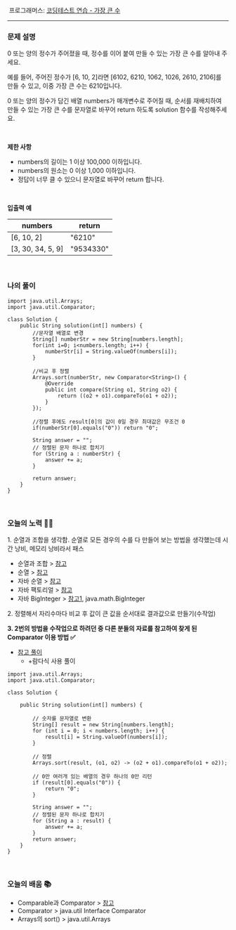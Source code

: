  프로그래머스: [코딩테스트 연습 - 가장 큰 수](https://programmers.co.kr/learn/courses/30/lessons/42746?language=java)

---

### **문제 설명**

0 또는 양의 정수가 주어졌을 때, 정수를 이어 붙여 만들 수 있는 가장 큰 수를 알아내 주세요.

예를 들어, 주어진 정수가 \[6, 10, 2\]라면 \[6102, 6210, 1062, 1026, 2610, 2106\]를 만들 수 있고, 이중 가장 큰 수는 6210입니다.

0 또는 양의 정수가 담긴 배열 numbers가 매개변수로 주어질 때, 순서를 재배치하여 만들 수 있는 가장 큰 수를 문자열로 바꾸어 return 하도록 solution 함수를 작성해주세요.

<br/>

**제한 사항**

-   numbers의 길이는 1 이상 100,000 이하입니다.
-   numbers의 원소는 0 이상 1,000 이하입니다.
-   정답이 너무 클 수 있으니 문자열로 바꾸어 return 합니다.

<br/>

**입출력 예**

| **numbers** | **return** |
| --- | --- |
| \[6, 10, 2\] | "6210" |
| \[3, 30, 34, 5, 9\] | "9534330" |

<br/>

### **나의 풀이**

```
import java.util.Arrays;
import java.util.Comparator;

class Solution {
    public String solution(int[] numbers) {
        //문자열 배열로 변경
        String[] numberStr = new String[numbers.length];
        for(int i=0; i<numbers.length; i++) {
            numberStr[i] = String.valueOf(numbers[i]);
        }
            
        //비교 후 정렬
        Arrays.sort(numberStr, new Comparator<String>() {
            @Override
            public int compare(String o1, String o2) {
                return ((o2 + o1).compareTo(o1 + o2));
            }
        });
        
        //정렬 후에도 result[0]의 값이 0일 경우 최대값은 무조건 0
        if(numberStr[0].equals("0")) return "0";
        
        String answer = "";
		// 정렬된 문자 하나로 합치기
		for (String a : numberStr) {
			answer += a;
		}
        
		return answer;  
    }
}
```

<br/>

### **오늘의 노력 🤦‍♀️**

1\. 순열과 조합을 생각함. 순열로 모든 경우의 수를 다 만들어 보는 방법을 생각했는데 시간 낭비, 메모리 낭비라서 패스

-   순열과 조합 > [참고](https://kcms.tistory.com/entry/%EC%88%9C%EC%97%B4%EA%B3%BC-%EC%A1%B0%ED%95%A9-%EA%B8%B0%EB%B3%B8%EA%B0%9C%EB%85%90%EA%B3%BC-%EA%B3%84%EC%82%B0)
-   순열 > [참고](https://mathbang.net/545)
-   자바 순열 > [참고](https://bcp0109.tistory.com/14)
-   자바 팩토리얼 > [참고](http://mwultong.blogspot.com/2007/01/java-factorial-1100-0100-n.html)
-   자바 BigInteger > [참고1](https://coding-factory.tistory.com/604), java.math.BigInteger

2\. 정렬해서 자리수마다 비교 후 값이 큰 값을 순서대로 결과값으로 만들기(수작업)

**3\. 2번의 방법을 수작업으로 하려던 중 다른 분들의 자료를 참고하여 찾게 된 Comparator 이용 방법 ✅**

-   [참고 풀이](https://codevang.tistory.com/294)  
    -   +람다식 사용 풀이

```
import java.util.Arrays;
import java.util.Comparator;

class Solution {

	public String solution(int[] numbers) {

		// 숫자를 문자열로 변환
		String[] result = new String[numbers.length];
		for (int i = 0; i < numbers.length; i++) {
			result[i] = String.valueOf(numbers[i]);
		}

		// 정렬
		Arrays.sort(result, (o1, o2) -> (o2 + o1).compareTo(o1 + o2));

		// 0만 여러개 있는 배열의 경우 하나의 0만 리턴
		if (result[0].equals("0")) {
			return "0";
		}

		String answer = "";
		// 정렬된 문자 하나로 합치기
		for (String a : result) {
			answer += a;
		}
		return answer;
	}
}
```

<br/>

### **오늘의 배움 📚**

-   Comparable과 Comparator > [참고](https://st-lab.tistory.com/243)
-   Comparator > java.util Interface Comparator<T>
-   Arrays의 sort() > java.util.Arrays
